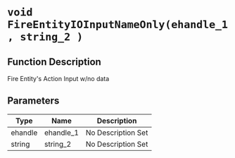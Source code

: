# `void FireEntityIOInputNameOnly(ehandle_1, string_2 )`
## Function Description
Fire Entity's Action Input w/no data
## Parameters
Type|Name|Description
--|--|--
ehandle|ehandle_1|No Description Set
string|string_2|No Description Set
